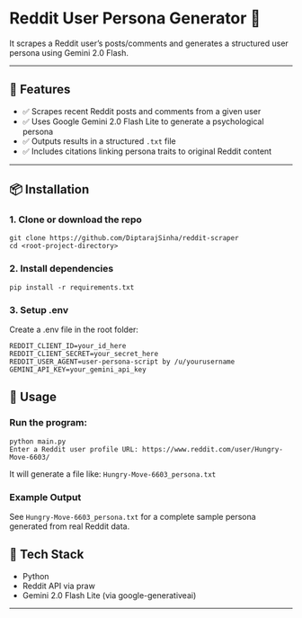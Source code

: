 # Reddit User Persona Generator 🧠

It scrapes a Reddit user’s posts/comments and generates a structured user persona using Gemini 2.0 Flash.

---

## 🔧 Features

- ✅ Scrapes recent Reddit posts and comments from a given user
- ✅ Uses Google Gemini 2.0 Flash Lite to generate a psychological persona
- ✅ Outputs results in a structured `.txt` file
- ✅ Includes citations linking persona traits to original Reddit content

---

## 📦 Installation

### 1. Clone or download the repo

```
git clone https://github.com/DiptarajSinha/reddit-scraper
cd <root-project-directory>
```
### 2. Install dependencies
```
pip install -r requirements.txt
```
### 3. Setup .env
Create a .env file in the root folder:
```
REDDIT_CLIENT_ID=your_id_here
REDDIT_CLIENT_SECRET=your_secret_here
REDDIT_USER_AGENT=user-persona-script by /u/yourusername
GEMINI_API_KEY=your_gemini_api_key
```

## 🚀 Usage
### Run the program:
```
python main.py
Enter a Reddit user profile URL: https://www.reddit.com/user/Hungry-Move-6603/
```
It will generate a file like: `Hungry-Move-6603_persona.txt`

### Example Output
See ```Hungry-Move-6603_persona.txt``` for a complete sample persona generated from real Reddit data.

## 🤖 Tech Stack
- Python
- Reddit API via praw
- Gemini 2.0 Flash Lite (via google-generativeai)

---
